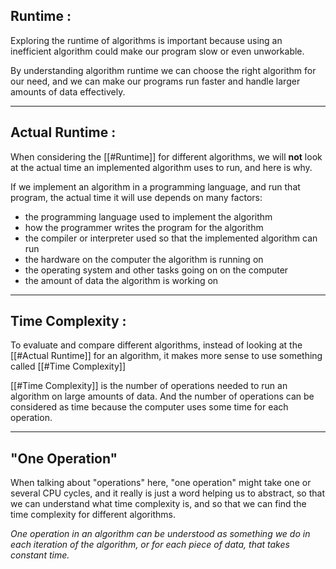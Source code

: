 ## Runtime :

Exploring the runtime of algorithms is important because using an inefficient algorithm could make our program slow or even unworkable.

By understanding algorithm runtime we can choose the right algorithm for our need, and we can make our programs run faster and handle larger amounts of data effectively.
___
## Actual Runtime : 

When considering the [[#Runtime]] for different algorithms, we will **not** look at the actual time an implemented algorithm uses to run, and here is why.

If we implement an algorithm in a programming language, and run that program, the actual time it will use depends on many factors:

* the programming language used to implement the algorithm
* how the programmer writes the program for the algorithm
* the compiler or interpreter used so that the implemented algorithm can run
* the hardware on the computer the algorithm is running on
* the operating system and other tasks going on on the computer
* the amount of data the algorithm is working on
_______
## Time Complexity :

To evaluate and compare different algorithms, instead of looking at the [[#Actual Runtime]] for an algorithm, it makes more sense to use something called [[#Time Complexity]]

[[#Time Complexity]] is the number of operations needed to run an algorithm on large amounts of data. And the number of operations can be considered as time because the computer uses some time for each operation.

____________________________________________________________


## "One Operation"

When talking about "operations" here, "one operation" might take one or several CPU cycles, and it really is just a word helping us to abstract, so that we can understand what time complexity is, and so that we can find the time complexity for different algorithms.

*One operation in an algorithm can be understood as something we do in each iteration of the algorithm, or for each piece of data, that takes constant time.*

